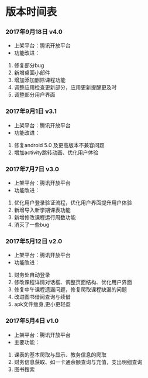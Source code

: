 # 版本时间表

### 2017年9月18日  v4.0

- 上架平台：腾讯开放平台
- 功能改进：
1. 修复部分bug
2. 新增桌面小部件
3. 增加添加删除课程功能
4. 调整应用检查更新部分，应用更新提醒更及时
5. 调整部分用户界面

### 2017年9月1日  v3.1

- 上架平台：腾讯开放平台
- 功能改进：
1. 修复android 5.0 及更高版本不兼容问题 
2. 增加activity跳转动画、优化用户体验
 
### 2017年7月7日  v3.0

- 上架平台：腾讯开放平台
- 功能改进：
 1. 优化用户登录验证流程，优化用户界面提升用户体验
 2. 新增导入新学期课表功能
 3. 新增修改课程运行周数功能
 4. 消灭了一些bug
 
### 2017年5月12日  v2.0

- 上架平台：腾讯开放平台
- 功能改进：
 1. 财务处自动登录
 2. 修改课程详情对话框、调整页面结构、优化用户界面
 3. 修复中午课程遗漏问题，修复爬取课程缺漏的问题
 4. 改进图书借阅查询与续借
 5. apk文件瘦身,更小更轻盈

### 2017年5月4日  v1.0

- 上架平台：腾讯开放平台
- 主要功能：
1. 课表的基本爬取与显示、教务信息的爬取
2. 财务信息获取、如一卡通余额查询与充值，支出明细查询
3. 图书搜索

